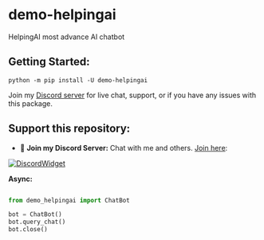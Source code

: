 # demo-helpingai

HelpingAI most advance AI chatbot

## Getting Started:

    python -m pip install -U demo-helpingai

Join my [Discord server](https://discord.gg/hf99YvT8qX ) for live chat, support, or if you have any issues with this package.


## Support this repository:

-   🎉 **Join my Discord Server:** Chat with me and others. [Join here](https://discord.gg/hf99YvT8qX ):

[![DiscordWidget](https://discordapp.com/api/guilds/1076407776403787796/widget.png?style=banner2)](https://discord.gg/hf99YvT8qX)

**Async:**

```python

from demo_helpingai import ChatBot

bot = ChatBot()
bot.query_chat()
bot.close()

```

